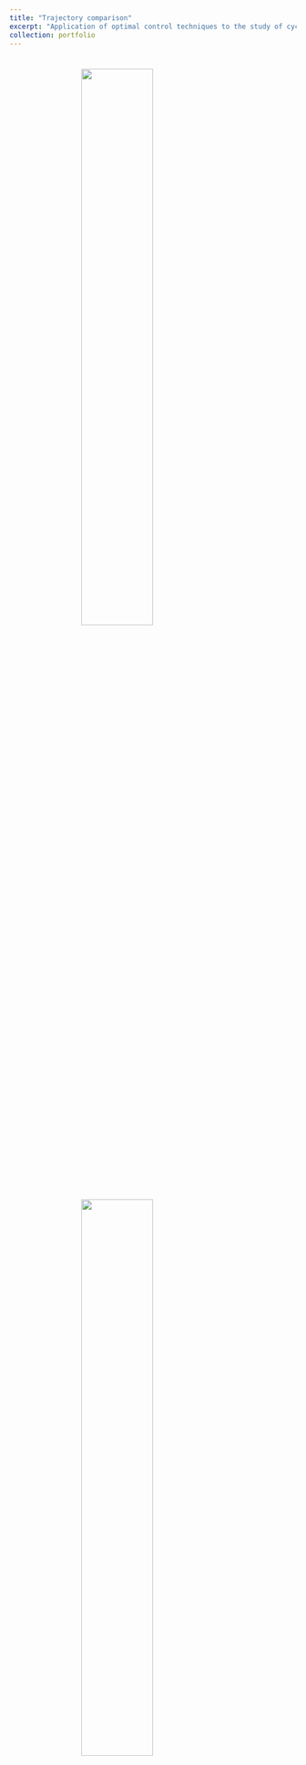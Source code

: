 ```yaml
---
title: "Trajectory comparison"
excerpt: "Application of optimal control techniques to the study of cycling trajectories <br/><img src='/images/trajectory_comparison_1.png' style='display: block; margin-left: auto; margin-right: auto; width: 50%;'>"
collection: portfolio
---
```


<div style="margin-top: 20px;"></div>

<br/><img src='/images/trajectory_comparison_1.png' style='display: block; margin-left: auto; margin-right: auto; width: 50%;'>

<br/><img src='/images/trajectory_comparison_2.png' style='display: block; margin-left: auto; margin-right: auto; width: 50%;'>
